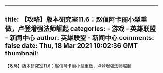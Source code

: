 
---
title: 【攻略】版本研究室11.6：赵信阿卡丽小型重做，卢登增强法师崛起
categories: 
    - 游戏
    - 英雄联盟 - 新闻中心
author: 英雄联盟 - 新闻中心
comments: false
date: Thu, 18 Mar 2021 10:02:36 GMT
thumbnail: 
---

<div>   
【攻略】版本研究室11.6：赵信阿卡丽小型重做，卢登增强法师崛起  
</div>
            